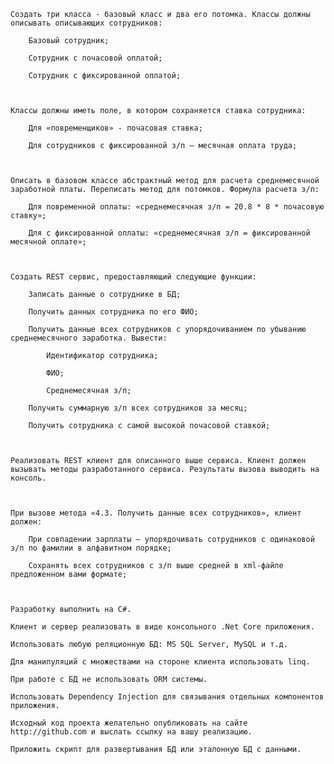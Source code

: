     Создать три класса - базовый класс и два его потомка. Классы должны описывать описывающих сотрудников:

        Базовый сотрудник;

        Сотрудник с почасовой оплатой;

        Сотрудник с фиксированной оплатой;



    Классы должны иметь поле, в котором сохраняется ставка сотрудника:

        Для «повременщиков» - почасовая ставка;

        Для сотрудников с фиксированной з/п – месячная оплата труда;



    Описать в базовом классе абстрактный метод для расчета среднемесячной заработной платы. Переписать метод для потомков. Формула расчета з/п:

        Для повременной оплаты: «среднемесячная з/п = 20.8 * 8 * почасовую ставку»;

        Для с фиксированной оплаты: «среднемесячная з/п = фиксированной месячной оплате»;



    Создать REST сервис, предоставляющий следующие функции:

        Записать данные о сотруднике в БД;

        Получить данных сотрудника по его ФИО;

        Получить данные всех сотрудников с упорядочиванием по убыванию среднемесячного заработка. Вывести:

            Идентификатор сотрудника;

            ФИО;

            Среднемесячная з/п;

        Получить суммарную з/п всех сотрудников за месяц;

        Получить сотрудника с самой высокой почасовой ставкой;



    Реализовать REST клиент для описанного выше сервиса. Клиент должен вызывать методы разработанного сервиса. Результаты вызова выводить на консоль.



    При вызове метода «4.3. Получить данные всех сотрудников», клиент должен:

        При совпадении зарплаты – упорядочивать сотрудников с одинаковой з/п по фамилии в алфавитном порядке;

        Сохранять всех сотрудников с з/п выше средней в xml-файле предложенном вами формате;



    Разработку выполнить на C#.

    Клиент и сервер реализовать в виде консольного .Net Core приложения.

    Использовать любую реляционную БД: MS SQL Server, MySQL и т.д.

    Для манипуляций с множествами на стороне клиента использовать linq.

    При работе с БД не использовать ORM системы.

    Использовать Dependency Injection для связывания отдельных компонентов приложения.

    Исходный код проекта желательно опубликовать на сайте http://github.com и выслать ссылку на вашу реализацию.

    Приложить скрипт для развертывания БД или эталонную БД с данными.
